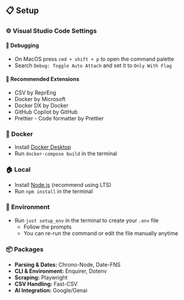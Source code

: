 ## 📋 Setup

### ⚙️ Visual Studio Code Settings

#### 🐞 Debugging

- On MacOS press `cmd + shift + p` to open the command palette
- Search `Debug: Toggle Auto Attach` and set it to `Only With Flag`

#### 🧰 Recommended Extensions

- CSV by ReprEng
- Docker by Microsoft
- Docker DX by Docker
- GitHub Copilot by GitHub
- Prettier - Code formatter by Prettier

### 🐳 Docker

- Install [Docker Desktop](https://docs.docker.com/get-started/get-docker/)
- Run `docker-compose build` in the terminal

### 🏠 Local

- Install [Node.js](https://nodejs.org/en/download) (recommend using LTS)
- Run `npm install` in the terminal

### 🌳 Environment

- Run `just setup_env` in the terminal to create your `.env` file
  - Follow the prompts
  - You can re-run the command or edit the file manually anytime

### 📦 Packages

- **Parsing & Dates:** Chrono-Node, Date-FNS
- **CLI & Environment:** Enquirer, Dotenv
- **Scraping:** Playwright
- **CSV Handling:** Fast-CSV
- **AI Integration:** Google/Genai
